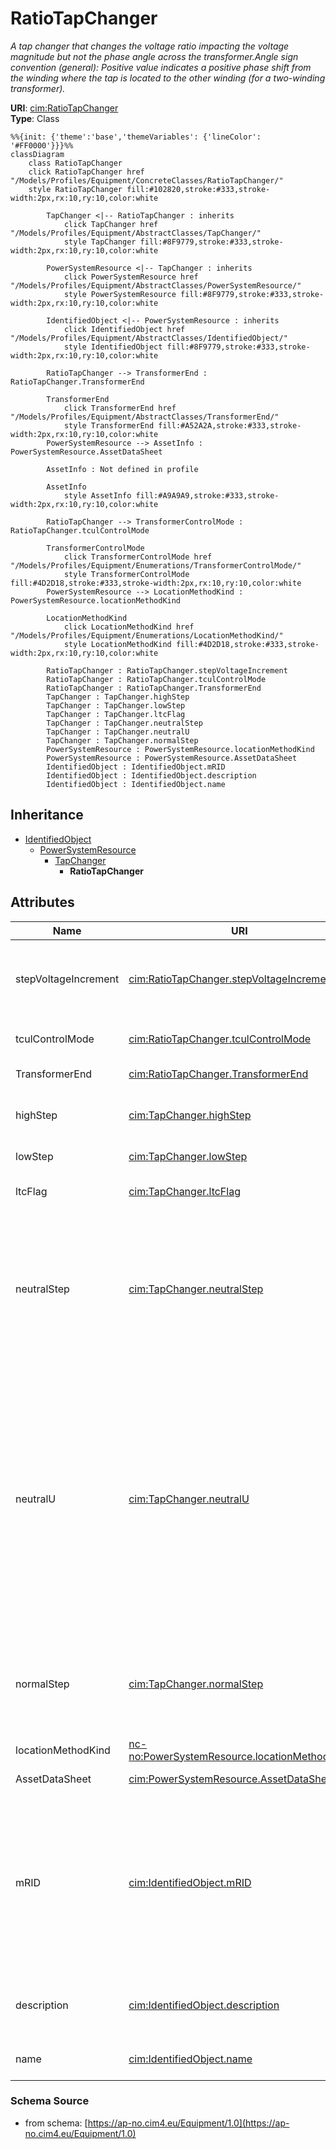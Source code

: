 # RatioTapChanger

_A tap changer that changes the voltage ratio impacting the voltage magnitude but not the phase angle across the transformer.Angle sign convention (general): Positive value indicates a positive phase shift from the winding where the tap is located to the other winding (for a two-winding transformer)._

**URI**: [cim:RatioTapChanger](https://cim.ucaiug.io/ns#RatioTapChanger)<br />
**Type**: Class

```mermaid
%%{init: {'theme':'base','themeVariables': {'lineColor': '#FF0000'}}}%%
classDiagram
    class RatioTapChanger
    click RatioTapChanger href "/Models/Profiles/Equipment/ConcreteClasses/RatioTapChanger/"
    style RatioTapChanger fill:#102820,stroke:#333,stroke-width:2px,rx:10,ry:10,color:white
     
        TapChanger <|-- RatioTapChanger : inherits
            click TapChanger href "/Models/Profiles/Equipment/AbstractClasses/TapChanger/"
            style TapChanger fill:#8F9779,stroke:#333,stroke-width:2px,rx:10,ry:10,color:white
     
        PowerSystemResource <|-- TapChanger : inherits
            click PowerSystemResource href "/Models/Profiles/Equipment/AbstractClasses/PowerSystemResource/"
            style PowerSystemResource fill:#8F9779,stroke:#333,stroke-width:2px,rx:10,ry:10,color:white
     
        IdentifiedObject <|-- PowerSystemResource : inherits
            click IdentifiedObject href "/Models/Profiles/Equipment/AbstractClasses/IdentifiedObject/"
            style IdentifiedObject fill:#8F9779,stroke:#333,stroke-width:2px,rx:10,ry:10,color:white

        RatioTapChanger --> TransformerEnd : RatioTapChanger.TransformerEnd

        TransformerEnd
            click TransformerEnd href "/Models/Profiles/Equipment/AbstractClasses/TransformerEnd/"
            style TransformerEnd fill:#A52A2A,stroke:#333,stroke-width:2px,rx:10,ry:10,color:white
        PowerSystemResource --> AssetInfo : PowerSystemResource.AssetDataSheet

        AssetInfo : Not defined in profile

        AssetInfo
            style AssetInfo fill:#A9A9A9,stroke:#333,stroke-width:2px,rx:10,ry:10,color:white

        RatioTapChanger --> TransformerControlMode : RatioTapChanger.tculControlMode

        TransformerControlMode
            click TransformerControlMode href "/Models/Profiles/Equipment/Enumerations/TransformerControlMode/"
            style TransformerControlMode fill:#4D2D18,stroke:#333,stroke-width:2px,rx:10,ry:10,color:white
        PowerSystemResource --> LocationMethodKind : PowerSystemResource.locationMethodKind

        LocationMethodKind
            click LocationMethodKind href "/Models/Profiles/Equipment/Enumerations/LocationMethodKind/"
            style LocationMethodKind fill:#4D2D18,stroke:#333,stroke-width:2px,rx:10,ry:10,color:white

        RatioTapChanger : RatioTapChanger.stepVoltageIncrement
        RatioTapChanger : RatioTapChanger.tculControlMode
        RatioTapChanger : RatioTapChanger.TransformerEnd
        TapChanger : TapChanger.highStep
        TapChanger : TapChanger.lowStep
        TapChanger : TapChanger.ltcFlag
        TapChanger : TapChanger.neutralStep
        TapChanger : TapChanger.neutralU
        TapChanger : TapChanger.normalStep
        PowerSystemResource : PowerSystemResource.locationMethodKind
        PowerSystemResource : PowerSystemResource.AssetDataSheet
        IdentifiedObject : IdentifiedObject.mRID
        IdentifiedObject : IdentifiedObject.description
        IdentifiedObject : IdentifiedObject.name
```

## Inheritance
* [IdentifiedObject](/Models/Profiles/Equipment/AbstractClasses/IdentifiedObject/)
    * [PowerSystemResource](/Models/Profiles/Equipment/AbstractClasses/PowerSystemResource/)
        * [TapChanger](/Models/Profiles/Equipment/AbstractClasses/TapChanger/)
            * **RatioTapChanger**

## Attributes
| Name | URI | Cardinality and Range | Description | Inheritance |
| ---  | --- | --- | --- | --- |
| stepVoltageIncrement | [cim:RatioTapChanger.stepVoltageIncrement](https://cim.ucaiug.io/ns#RatioTapChanger.stepVoltageIncrement) | 0..1 PerCent | Tap step increment, in per cent of rated voltage of the power transformer end, per step position.When the increment is negative, the voltage decreases when the tap step increases. | direct |
| tculControlMode | [cim:RatioTapChanger.tculControlMode](https://cim.ucaiug.io/ns#RatioTapChanger.tculControlMode) | 0..1 TransformerControlMode | Specifies the regulation control mode (voltage or reactive) of the RatioTapChanger. | direct |
| TransformerEnd | [cim:RatioTapChanger.TransformerEnd](https://cim.ucaiug.io/ns#RatioTapChanger.TransformerEnd) | 0..1 TransformerEnd | Transformer end to which this ratio tap changer belongs. | direct |
| highStep | [cim:TapChanger.highStep](https://cim.ucaiug.io/ns#TapChanger.highStep) | 0..1 integer | Highest possible tap step position, advance from neutral.The attribute shall be greater than lowStep. | TapChanger |
| lowStep | [cim:TapChanger.lowStep](https://cim.ucaiug.io/ns#TapChanger.lowStep) | 0..1 integer | Lowest possible tap step position, retard from neutral. | TapChanger |
| ltcFlag | [cim:TapChanger.ltcFlag](https://cim.ucaiug.io/ns#TapChanger.ltcFlag) | 0..1 boolean | Specifies whether or not a TapChanger has load tap changing capabilities. | TapChanger |
| neutralStep | [cim:TapChanger.neutralStep](https://cim.ucaiug.io/ns#TapChanger.neutralStep) | 0..1 integer | The neutral tap step position for this winding.The attribute shall be equal to or greater than lowStep and equal or less than highStep.It is the step position where the voltage is neutralU when the other terminals of the transformer are at the ratedU.  If there are other tap changers on the transformer those taps are kept constant at their neutralStep. | TapChanger |
| neutralU | [cim:TapChanger.neutralU](https://cim.ucaiug.io/ns#TapChanger.neutralU) | 0..1 Voltage | Voltage at which the winding operates at the neutral tap setting. It is the voltage at the terminal of the PowerTransformerEnd associated with the tap changer when all tap changers on the transformer are at their neutralStep position.  Normally neutralU of the tap changer is the same as ratedU of the PowerTransformerEnd, but it can differ in special cases such as when the tapping mechanism is separate from the winding more common on lower voltage transformers.This attribute is not relevant for PhaseTapChangerAsymmetrical, PhaseTapChangerSymmetrical and PhaseTapChangerLinear. | TapChanger |
| normalStep | [cim:TapChanger.normalStep](https://cim.ucaiug.io/ns#TapChanger.normalStep) | 0..1 integer | The tap step position used in normal network operation for this winding. For a Fixed tap changer indicates the current physical tap setting.The attribute shall be equal to or greater than lowStep and equal to or less than highStep. | TapChanger |
| locationMethodKind | [nc-no:PowerSystemResource.locationMethodKind](http://cim4.eu/ns/nc-no#PowerSystemResource.locationMethodKind) | 0..1 LocationMethodKind | Possible methods to derive geographical location. | PowerSystemResource |
| AssetDataSheet | [cim:PowerSystemResource.AssetDataSheet](https://cim.ucaiug.io/ns#PowerSystemResource.AssetDataSheet) | 0..1 AssetInfo | Datasheet information for this power system resource. | PowerSystemResource |
| mRID | [cim:IdentifiedObject.mRID](https://cim.ucaiug.io/ns#IdentifiedObject.mRID) | 0..1 string | Master resource identifier issued by a model authority. The mRID is unique within an exchange context. Global uniqueness is easily achieved by using a UUID, as specified in RFC 4122, for the mRID. The use of UUID is strongly recommended.For CIMXML data files in RDF syntax conforming to IEC 61970-552, the mRID is mapped to rdf:ID or rdf:about attributes that identify CIM object elements. | IdentifiedObject |
| description | [cim:IdentifiedObject.description](https://cim.ucaiug.io/ns#IdentifiedObject.description) | 0..1 string | The description is a free human readable text describing or naming the object. It may be non unique and may not correlate to a naming hierarchy. | IdentifiedObject |
| name | [cim:IdentifiedObject.name](https://cim.ucaiug.io/ns#IdentifiedObject.name) | 0..1 string | The name is any free human readable and possibly non unique text naming the object. | IdentifiedObject |

### Schema Source
* from schema: [https://ap-no.cim4.eu/Equipment/1.0](https://ap-no.cim4.eu/Equipment/1.0)
